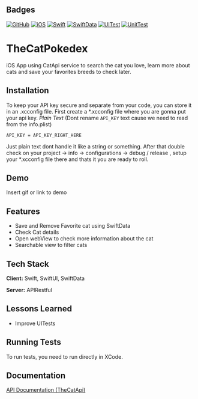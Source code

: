 
## Badges
[![GitHub](https://img.shields.io/badge/GitHub-gray.svg)](https://docs.github.com/en/rest?apiVersion=2022-11-28) [![iOS](https://img.shields.io/badge/iOS-white.svg)](https://developer.apple.com)   [![Swift](https://img.shields.io/badge/swift-orange.svg)](https://developer.apple.com/documentation/swift/) [![SwiftData](https://img.shields.io/badge/swiftData-blue.svg)](https://developer.apple.com/xcode/swiftdata/)
[![UITest](https://img.shields.io/badge/UITest-yellow.svg)](https://developer.apple.com/documentation/xctest/user-interface-tests)
[![UnitTest](https://img.shields.io/badge/UnitTests-red.svg)](https://developer.apple.com/documentation/xctest)


# TheCatPokedex

iOS App using CatApi service to search the cat you love, learn more about cats and save your favorites breeds to check later.


## Installation
To keep your API key secure and separate from your code, you can store it in an .xcconfig file.
First create a *.xcconfig file where you are gonna put your api key.
*Plain Text* (Dont rename `API_KEY` text cause we need to read from the info.plist)

`API_KEY = API_KEY_RIGHT_HERE `

Just plain text dont handle it like a string or something. After that double check on your project -> info -> configurations -> debug / release , setup your *.xcconfig file there and thats it you are ready to roll. 
## Demo

Insert gif or link to demo


## Features

- Save and Remove Favorite cat using SwiftData
- Check Cat details
- Open webView to check more information about the cat
- Searchable view to filter cats


## Tech Stack

**Client:** Swift, SwiftUI, SwiftData

**Server:** APIRestful


## Lessons Learned

- Improve UITests

## Running Tests

To run tests, you need to run directly in XCode.

## Documentation

[API Documentation (TheCatApi)](https://thecatapi.com)

